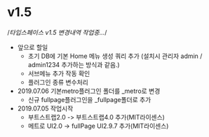 # v1.5
 /*타입스페이스 v1.5 변경내역 작업중...*/ 
 - 앞으로 할일
    - 초기 DB에 기본 Home 메뉴 생성 쿼리 추가 (설치시 관리자 admin / admin1234 추가하는 방식과 같음.)
    - 서브메뉴 추가 작동 확인
    - 플러그인 종류 변수처리
 - 2019.07.06 기본metro플러그인 폴더를 _metro로 변경
    - 신규 fullpage플러그인을 _fullpage폴더로 추가
 - 2019.07.05 작업시작
    - 부트스트랩2.0 -> 부트스트랩4.0 추가(MIT라이센스)
    - 메트로 UI2.0 -> fullPage UI2.9.7 추가(MIT라이센스)